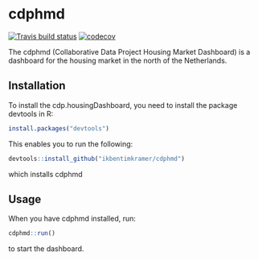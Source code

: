 
# cdphmd

<!-- badges: start -->
[![Travis build status](https://travis-ci.org/ikbentimkramer/cdphmd.svg?branch=master)](https://travis-ci.org/ikbentimkramer/cdphmd)
[![codecov](https://codecov.io/gh/ikbentimkramer/cdphmd/branch/master/graph/badge.svg?token=I9K0S5EY54)](https://codecov.io/gh/ikbentimkramer/cdphmd)
<!-- badges: end -->

The cdphmd (Collaborative Data Project Housing Market Dashboard) is a dashboard for the housing market in the north of the Netherlands.

## Installation
To install the cdp.housingDashboard, you need to install the package devtools in R:

``` r
install.packages("devtools")
```

This enables you to run the following:

``` r
devtools::install_github("ikbentimkramer/cdphmd")
```

which installs cdphmd

## Usage

When you have cdphmd installed, run:

``` r
cdphmd::run()
```

to start the dashboard.

